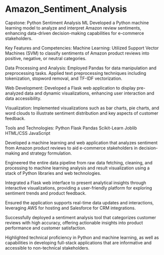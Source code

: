 # Amazon_Sentiment_Analysis
Capstone: Python Sentiment Analysis ML
Developed a Python machine learning model to analyze and interpret Amazon review sentiments, enhancing data-driven decision-making capabilities for e-commerce stakeholders.

Key Features and Competencies:
Machine Learning:
Utilized Support Vector Machines (SVM) to classify sentiments of Amazon product reviews into positive, negative, or neutral categories.

Data Processing and Analysis:
Employed Pandas for data manipulation and preprocessing tasks.
Applied text preprocessing techniques including tokenization, stopword removal, and TF-IDF vectorization.

Web Development:
Developed a Flask web application to display pre-analyzed data and dynamic visualizations, enhancing user interaction and data accessibility.

Visualization:
Implemented visualizations such as bar charts, pie charts, and word clouds to illustrate sentiment distribution and key aspects of customer feedback.

Tools and Technologies:
Python
Flask
Pandas
Scikit-Learn
Joblib
HTML/CSS
JavaScript

Developed a machine learning and web application that analyzes sentiment from Amazon product reviews to aid e-commerce stakeholders in decision-making and strategy formulation.

Engineered the entire data pipeline from raw data fetching, cleaning, and processing to machine learning analysis and result visualization using a stack of Python libraries and web technologies.

Integrated a Flask web interface to present analytical insights through interactive visualizations, providing a user-friendly platform for exploring sentiment trends and product feedback.

Ensured the application supports real-time data updates and interactions, leveraging AWS for hosting and Salesforce for CRM integrations.

Successfully deployed a sentiment analysis tool that categorizes customer reviews with high accuracy, offering actionable insights into product performance and customer satisfaction.

Highlighted technical proficiency in Python and machine learning, as well as capabilities in developing full-stack applications that are informative and accessible to non-technical stakeholders.
